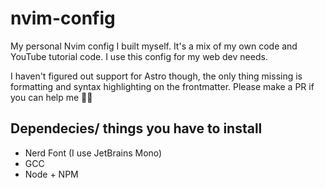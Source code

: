 # nvim-config
My personal Nvim config I built myself. It's a mix of my own code and YouTube tutorial code. I use this config for my web dev needs.

I haven't figured out support for Astro though, the only thing missing is formatting and syntax highlighting on the frontmatter. Please make a PR if you can help me 🙏🙏

## Dependecies/ things you have to install
- Nerd Font (I use JetBrains Mono)
- GCC
- Node + NPM
